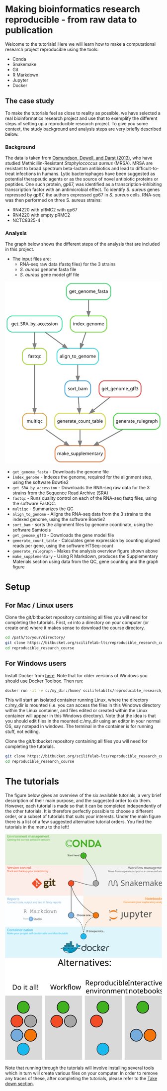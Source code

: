 # Making bioinformatics research reproducible - from raw data to publication

Welcome to the tutorials! Here we will learn how to make a computational research project reproducible using the tools:

* Conda
* Snakemake
* Git
* R Markdown
* Jupyter
* Docker

## The case study
To make the tutorials feel as close to reality as possible, we have selected a real bioinformatics research project and use that to exemplify the different steps of setting up a reproducible research project. To give you some context, the study background and analysis steps are very briefly described below.

### Background

The data is taken from [Osmundson, Dewell, and Darst (2013)](http://journals.plos.org/plosone/article?id=10.1371/journal.pone.0076572), who have studied Methicillin-Resistant *Staphylococcus aureus* (MRSA).
MRSA are resistant to broad spectrum beta-lactam antibiotics and
lead to difficult-to-treat infections in humans.
Lytic bacteriophages have been suggested as potential therapeutic agents or as the source of novel antibiotic proteins or peptides.
One such protein, gp67, was identified as a transcription-inhibiting transcription factor with an antimicrobial effect.
To identify *S. aureus* genes repressed by gp67, the authors expressed gp67 in *S. aureus* cells.
RNA-seq was then performed on three S. aureus strains:

* RN4220 with pRMC2 with gp67
* RN4220 with empty pRMC2
* NCTC8325-4

### Analysis

The graph below shows the different steps of the analysis that are included in this project.

* The input files are:
    * RNA-seq raw data (fastq files) for the 3 strains
    * *S. aureus* genome fasta file
    * *S. aureus* gene model gff file

![](rulegraph_mrsa_intro.svg)


* `get_genome_fasta` - Downloads the genome file
* `index_genome` - Indexes the genome, required for the alignment step, using the software Bowtie2
* `get_SRA_by_accession` - Downloads the RNA-seq raw data for the 3 strains from the Sequence Read Archive (SRA)
* `fastqc` - Runs quality control on each of the RNA-seq fastq files, using the software FastQC.
* `multiqc` - Summarizes the QC
* `align_to_genome` - Aligns the RNA-seq data from the 3 strains to the indexed genome, using the software Bowtie2
* `sort_bam` - sorts the alignment files by genome coordinate, using the software Samtools
* `get_genome_gff3` - Downloads the gene model file
* `generate_count_table` - Calculates gene expression by counting aligned reads per gene, using the software HTSeq-count
* `generate_rulegraph` - Makes the analysis overview figure shown above
* `make_supplementary` - Using R Markdown, produces the Supplementary Materials section using data from the QC, gene counting and the graph figure

# Setup
## For Mac / Linux users

Clone the git/bitbucket repository containing all files you will need for completing the tutorials. First, `cd` into a directory on your computer (or create one) where it makes sense to download the course directory.
```bash
cd /path/to/your/directory/
git clone https://bitbucket.org/scilifelab-lts/reproducible_research_course.git
cd reproducible_research_course
```

## For Windows users
Install Docker from [here](https://docs.docker.com/docker-for-windows/install/). Note that for older versions of Windows you should use Docker Toolbox. Then run:
```bash
docker run -it -v c:/my_dir:/home/ scilifelablts/reproducible_research_course_slim
```

This will start an isolated container running Linux, where the directory c:/my_dir is mounted (i.e. you can access the files in this Windows directory within the Linux container, and files edited or created within the Linux container will appear in this Windows directory).
Note that the idea is that you should edit files in the mounted c:/my_dir using an editor in your normal OS, say notepad in windows. The terminal in the container is for running stuff, not editing.

Clone the git/bitbucket repository containing all files you will need for completing the tutorials.
```bash
git clone https://bitbucket.org/scilifelab-lts/reproducible_research_course.git
cd reproducible_research_course
```

# The tutorials

The figure below gives an overview of the six available tutorials, a very brief description of their main purpose, and the suggested order to do them. However, each tutorial is made so that it can be completed independently of the other tutorials. It is therefore perfectly possible to choose a different order, or a subset of tutorials that suits your interests. Under the main figure there is a list of a few suggested alternative tutorial orders. You find the tutorials in the menu to the left!

![alt text](tutorials_overview.svg)
![alt text](tutorials_alternative_order.svg)

Note that running through the tutorials will involve installing several tools which in turn will create various files on your computer. In order to remove any traces of these, after completing the tutorials, please refer to the [Take down section](take_down.md).
